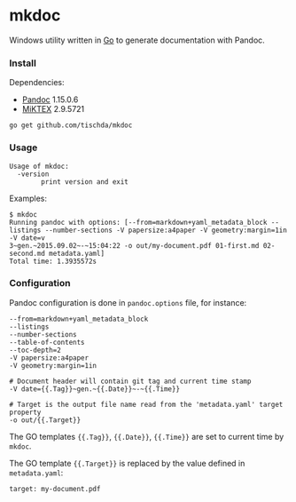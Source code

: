 ﻿# mkdoc

Windows utility written in [Go](https://www.golang.org) to generate documentation with Pandoc.


### Install

Dependencies:

* [Pandoc](https://github.com/jgm/pandoc/releases) 1.15.0.6
* [MiKTEX](http://miktex.org/download) 2.9.5721

~~~
go get github.com/tischda/mkdoc
~~~

### Usage

~~~
Usage of mkdoc:
  -version
        print version and exit
~~~

Examples:

~~~
$ mkdoc
Running pandoc with options: [--from=markdown+yaml_metadata_block --listings --number-sections -V papersize:a4paper -V geometry:margin=1in -V date=v
3~gen.~2015.09.02~-~15:04:22 -o out/my-document.pdf 01-first.md 02-second.md metadata.yaml]
Total time: 1.3935572s
~~~


### Configuration

Pandoc configuration is done in `pandoc.options` file, for instance:

~~~
--from=markdown+yaml_metadata_block
--listings
--number-sections
--table-of-contents
--toc-depth=2
-V papersize:a4paper
-V geometry:margin=1in

# Document header will contain git tag and current time stamp
-V date={{.Tag}}~gen.~{{.Date}}~-~{{.Time}}

# Target is the output file name read from the 'metadata.yaml' target property
-o out/{{.Target}}
~~~

The GO templates `{{.Tag}}`, `{{.Date}}`, `{{.Time}}` are set to current time by `mkdoc`.

The GO template `{{.Target}}` is replaced by the value defined in `metadata.yaml`:

~~~
target: my-document.pdf
~~~
